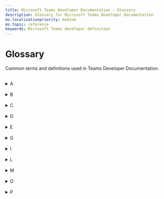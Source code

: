 ```yaml
---
title: Microsoft Teams Developer Documentation - Glossary
description: Glossary for Microsoft Teams Developer Documentation
ms.localizationpriority: medium
ms.topic: reference
keywords: Microsoft Teams developer definition
---
```

# Glossary

Common terms and definitions used in Teams Developer Documentation.
<br>
<br>
<details>
<summary>A</summary>

| Term | Definition |
| --- | --- |
| Action command | A type of messaging extension app that is used to present the users with a popup to collect or display information. <br>**See also**: Messaging extension; Search commands |
| Adaptive Card | An actionable snippets of content that you can add to a conversation through a bot or messaging extension. Using text, graphics, and buttons, these cards provide rich communication to your audience. |
| App Catalog | It stores the apps for SharePoint and office for our organization's internal use. |
| App manifest | The Teams app manifest describes how the app integrates into the Microsoft Teams product. Your manifest must conform to the schema hosted at https://developer.microsoft.com/json-schemas/teams/v1.11/MicrosoftTeams.schema.json. |
| App package | A Teams app package is a zip file that contains the App manifest file and app icons - color icon and outline icon. |
| App permission | In Teams, it lets you enable the app's device permissions for your app. It is available only when the manifest file of the app declares that the app needs device permissions. <br> **See also**: Device permissions |
| App scope | The purview within which your app interacts with your users. An app can have Personal scope, Channel scope, or Team scope. A Teams app can exist across scopes. |
| App Studio | An app to start creating or integrating your own Microsoft Teams apps. It has now evolved to Developer Portal. <br> **See also**: Developer Portal |
| Azure resource | A service that is available through Azure that your Teams app can use for Azure deployment. It could be storage accounts, web apps, databases, and more. |
| Azure Active Directory | Microsoft’s cloud-based identity and access management service. It helps authenticated users access resources internal and external Azure resources. |
| Authentication | A process to authorize user access for your app's usage. it can be done using Microsoft Graph APIs or web-based authentication. <br> **See also**: Identity providers |
| Authentication flow | In Teams, there are two different authentication flows to authenticate a user for using an app: web-based authentication and OAuthPrompt flow. |
|
</details>
<br>
<details>
<summary>B</summary>

| Term | Definition |
| --- | --- |
| Blazor | A free and open-source web framework that enables developers to create web apps using C# and HTML. It lets you build interactive web UIs using C# instead of JavaScript. Blazor apps are composed of reusable web UI components implemented using C#, HTML, and CSS. It is being developed by Microsoft. |
| Bicep | A declarative language, which means the elements can appear in any order. Unlike imperative languages, the order of elements doesn't affect how deployment is processed. |
| Bot | A bot is an app that performs programmed repetitive tasks. <br> **See also**: Conversational bot; Chat bot |
| Bot Emulator | A desktop application that allows you to test and debug bots, either locally or remotely. |
| Bot Framework | A rich SDK used to create bots using C#, Java, Python, and JavaScript. If you already have a bot that is based on the Bot Framework, you can easily modify it to work in Teams. |
|
</details>
<br>
<details>
<summary>C</summary>

| Term | Definition |
| --- | --- |
| Call bot | A bot that participates in audio or video calls and online meetings. <br> **See also**: Chat bot; Meeting bot |
| Capability | The feature of a Teams app are called as Capability. An app may have one or more core capabilities, such as tab, bot, messaging extensions. <br>**See also**: Device capability; Media capability |
| Chat bot | A bot is also referred to as a chatbot or conversational bot. It is an app that runs simple and repetitive tasks by users such as customer service or support staff. <br> **See also**: Conversational bot. |
| Channel | A single place for a team to share messages, tools, and files. In Teams, teamwork and communication happen in channels.  |
| Client secret | The Client secret/password or a public or private key pair that is Certificate. This is not required for native apps. <br> **See also**: Bot |
| Cloud resources | A service that is available on cloud through internet that your Teams app can use. It could be storage accounts, web apps, databases, and more. |
| Collaboration app | An app with capabilities for a user to work in a collaborative workspace with other users. <br> **See also**: Standalone app |
| Connector | It allows users to subscribe to receive notifications and messages from the web services. They expose the HTTPS endpoint for the service to post messages to Teams channels, typically in the form of cards. <br> **See also**: Webhooks |
| Conversation | A series of messages sent between your Microsoft Teams bot and one or more users. A conversation can have three scopes: channel, personal, and group chat. <br>**See also**: One-on-one chat; Group chat |
| Conversational bot |  It allows a user to interact with your web service using text, interactive cards, and task modules. <br>**See aso** Chat bot |
|
</details>
<br>
<details>
<summary>D</summary>

| Term | Definition |
| --- | --- |
| Deep linking | In a Teams app, you can create deep links to information and features within Teams or to help the user navigate to content in your app. |
| Developer Portal for Teams | The primary tool for configuring, distributing, and managing your Microsoft Teams apps. With the Developer Portal, you can collaborate with colleagues on your app, set up runtime environments, and much more. |
| Developer Preview | A public program for developers which provides early access to unreleased features in Microsoft Teams. This allows you to explore and test upcoming features for potential inclusion in your Microsoft Teams app. |
| Deploy | A process to upload the backend and frontend code for the application. At Deployment, your code for your app is copied to the resources you created during the provision step. <br>**See also**: Provision |
| Device capabilities | Built-in devices, such as camera, microphone, barcode scanner, photo gallery, in a mobile or desktop. You can access the following device capabilities on mobile or desktop through dedicated APIs available in Microsoft Teams JavaScript client SDK. <br>**See also**: Capability; Media capability |
| Device permission | If an app needs to utilize a native device capability, it must request permission to access the capability. You can manage device permissions in Teams settings. <br>**See also**: App permissions |
| Dev environment | A type of development environment that Teams Toolkit creates by default to represent remote or cloud environment configurations. A project can have multiple remote environments. You can add more dev environments to your project using Teams Toolkit. <br>**See also** Environment; Local environment |
| DevTools | Browser's Devtools are used to view console logs, view or modify runtime network requests, add breakpoints to code (JavaScript) and perform interactive debugging for a Teams app. The feature is only available for desktop and Android clients after the Developer Preview has been enabled. |
| Dynamic search | A search feature for Adaptive Cards that is useful to search and select data from large data sets. It helps to filter out the choices as the user types. <br>**See also**: Static search |
|
</details>
<br>
<details>
<summary>E</summary>

| Term | Definition |
| --- | --- |
| E5 developer account | E5 developer subscription includes 25 user licenses, including the administrator, for development purposes only for building apps to extend Microsoft 365.  <br>**See also**: Microsoft 365 account |
| Entry point | An access point, such as team, channel, and chat, for a Teams app where users can discover and use your app. |
| Environment | A feature in Teams Toolkit that lets you create and use multiple development environments for your app project. There are two dev environments that Teams Toolkit creates by default - local environment and dev environment. <br>**See also**: Local environment; Dev environment |
|
</details>
<br>
<details>
<summary>G</summary>

| Term | Definition |
| --- | --- |
| Group chat | A chat feature where a user is able to chat with a bot in a group setting by using @mention to invoke the bot. <br>**See also**: One-on-one chat; Chat bot |
|
</details>
<br>
<details>
<summary>I</summary>

| Term | Definition |
| --- | --- |
| Identity provider | An entity which stores and provides credentials to the user. It also allows users to register themselves.  <br>**See also**: Authentication |
| Incoming webhooks | It lets an external app share content in Teams channels. These webhooks are used as tracking and notifying tools. <br>**See also**: Webhooks; Outgoing webhooks |
| In-meeting app experience | A stage of Teams meeting lifecycle. With the in-meeting app experience, you can engage participants during the meeting by using apps and the in-meeting dialog box. <br>**See also**: Meeting lifecycle |
|
</details>
<br>
<details>
<summary>L</summary>

| Term | Definition |
| --- | --- |
| Link unfurling | A feature used with messaging extension and meeting to unfold links pasted into a compose message area. The links expand to show additional information about the link in an Adaptive Card or in the meeting stage view.  |
| Local environment | A default development environment created by Teams Toolkit  <br>**See also**: Environment; Dev environment |
| Local workbench | The default option to run and debug an Teams app in Visual Studio Code that is created using SPFx. <br>**See also**: Workbench; Teams workbench |
| Location capability | <br>**See also**: Capability; Media capability; Device Capability |
| Low code apps | A custom Teams app built from scratch using Microsoft Power Platform that require little or no coding, and can be developed and deployed quickly.  |
|
</details>
<br>
<details>
<summary>M</summary>

| Term | Definition |
| --- | --- |
| Media capability | Native device capabilities, such as, camera and microphone, that you can integrate with your Teams app. <br>**See also**: Capability; Device capability |
| Meeting bot | Bots that interact with Teams calls and meetings using real-time voice, video, and screen sharing. <br>**See also**: Call bot; Chat bot |
| Meeting lifecycle | It spans from pre-meeting, in-meeting, and post-meeting app experience. You can integrate tabs, bots, and messaging extensions in each stage of the meeting lifecycle. <br>**See also**: In-meeting experience |
| Meeting stage | A feature of meeting extension app. It is a shared space .accessible during meeting to all participants. It helps participants interact and collaborate with app content in real time. |
| Messaging extension | Messaging extensions are shortcuts for inserting app content or acting on a message without navigating away from the conversation. <br>**See also**: Search commands; Action commands |
| Meeting extension | An app that is designed to be used during the meeting lifecycle to make it more productive, such as whiteboard, dashboard, and more.  |
| Microsoft 365 account | Microsoft 365 account includes 25 user licenses, including the administrator, for development purposes only.  |
| Microsoft 365 developer program | The Microsoft 365 Developer Program helps you build apps that extend Microsoft 365.  |
| Microsoft Graph Explorer | The gateway to data and intelligence in Microsoft 365. It provides a unified programmability model that you can use to access the tremendous amount of data in Microsoft 365, Windows 10, and Enterprise Mobility + Security. |
| Microsoft Teams | Microsoft Teams is a group collaboration software that can be used to help teams work together remotely. |
| Microsoft Teams Platform | The Microsoft Teams developer platform makes it easy for developers to integrate their own apps and services to improve productivity, make decisions faster, provide focus by reducing context switching, and create collaboration around existing content and workflows. |
| Microsoft Teams UI Library | Microsoft Teams UI Library helps you view and test individual Teams UI templates and related components in your browser. |
| Microsoft Teams UI Toolkit | Microsoft Teams UI Kit includes components and patterns that are designed specifically for building Teams apps. |
| Microsoft Store | Microsoft Store is a digital distribution platform owned by Microsoft. |
|
</details>
<br>
<details>
<summary>O</summary>

| Term | Definition |
| --- | --- |
| Office 365 Connectors |  |
| Outgoing webhooks |  |
| Outlook channel |  |
| One-on-one chat |  |
|
</details>
<br>
<details>
<summary>P</summary>

| Term | Definition |
| --- | --- |
| Personal app |  |
| 
